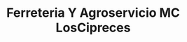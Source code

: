 ---
title: "Ferreteria Y Agroservicio MC LosCipreces"
url: /chalchuapa/ferreteria-y-agroservicio-mc-loscipreces/
shop: hardware
---